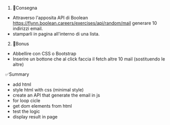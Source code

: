 1. 📌Consegna
 - Attraverso l'apposita API di Boolean https://flynn.boolean.careers/exercises/api/random/mail generare 10 indirizzi email.
 - stamparli in pagina all'interno di una lista.
    
2. 📌Bonus
 - Abbellire con CSS o Bootstrap
 - Inserire un bottone che al click faccia il fetch altre 10 mail (sostituendo le altre)

✅Summary
- add html
- style html with css (minimal style)
- create an API that generate the email in js
 - for loop  cicle
- get dom elements from html
- test the logic
- display result in page
